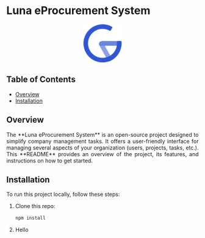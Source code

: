 # Luna eProcurement System

<p align='center'>
<img width=100 src="https://raw.githubusercontent.com/greyyT/luna-eprocurement-system/main/frontend/src/assets/icons/lunar-client.svg">
</p>

## Table of Contents

- [Overview](#overview)
- [Installation](#installation)

## Overview

<p align="justify">
The **Luna eProcurement System** is an open-source project designed to simplify company management tasks. It offers a user-friendly interface for managing several aspects of your organization (users, projects, tasks, etc.). This **README** provides an overview of the project, its features, and instructions on how to get started.
</p>

## Installation

To run this project locally, follow these steps:
1. Clone this repo:
   ```sh
   npm install
   ```
2. Hello
